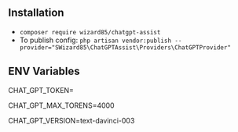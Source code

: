 ## Installation
- `composer require wizard85/chatgpt-assist`
- To publish config: `php artisan vendor:publish --provider="SWizard85\ChatGPTAssist\Providers\ChatGPTProvider"`

## ENV Variables
CHAT_GPT_TOKEN=

CHAT_GPT_MAX_TORENS=4000

CHAT_GPT_VERSION=text-davinci-003
